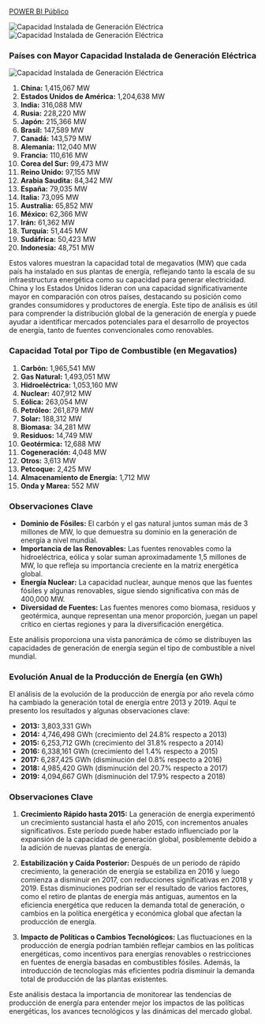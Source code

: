 [POWER BI Público](https://app.powerbi.com/view?r=eyJrIjoiZmY0NzZlZmYtNTc2OC00MzA5LWEwN2ItMzRjMzhmMWQ0NWVlIiwidCI6IjJlYzk4MWZiLTkyODMtNDNhMC05YTM5LTMzMzJmYzU0ZDc3NCIsImMiOjR9)

<img src="https://lh3.googleusercontent.com/pw/AP1GczNubl89UhqXtCcX7d3tXtWxMX-slfCHfXQ1zSmVC79qV-x-U75h2jFezdFH5AlfT3mDnFc1TDhWGMMjgBPokGLXV6vf0erbHBMLsdzEcXZniyjAeT7z_kw3FnSoDWLOz6WWobJWFQDsfWSXnUHPT_FY=w2099-h1100-s-no-gm?authuser=0" alt="Capacidad Instalada de Generación Eléctrica" />

<img src="https://lh3.googleusercontent.com/pw/AP1GczPXsW_yKJCRyoT75IAl6c3I1pydUiBzS16uyUWKzsTewcb87Bo5_LnGzitxVdjRBUYykGfnSnxjNkJaiaQw40oOAMCT3-htxrX5wgDO3EMk3JlYTxI4bOXLJV-S2g1u1FCv444PnpFkUmDGnQ1oYad9=w2269-h1097-s-no-gm?authuser=0" alt="Capacidad Instalada de Generación Eléctrica" />

### Países con Mayor Capacidad Instalada de Generación Eléctrica

<img src="https://lh3.googleusercontent.com/pw/AP1GczPCf2lcXUsAWewRlTvY4ial36jf3CtIEWUR5zB5DoJRcxzXVk7hYxWhgAHkUU8hOXn4gEzdugjtsBDbuwlutHLPrbSvP6iQyzYoxGvpH34M3ebSsjrDwUVsswD7kyIxCvLX51fpfHjH6oRXe-nsPJ2s=w1178-h864-s-no-gm?authuser=0" alt="Capacidad Instalada de Generación Eléctrica" />

1. **China:** 1,415,067 MW
2. **Estados Unidos de América:** 1,204,638 MW
3. **India:** 316,088 MW
4. **Rusia:** 228,220 MW
5. **Japón:** 215,366 MW
6. **Brasil:** 147,589 MW
7. **Canadá:** 143,579 MW
8. **Alemania:** 112,040 MW
9. **Francia:** 110,616 MW
10. **Corea del Sur:** 99,473 MW
11. **Reino Unido:** 97,155 MW
12. **Arabia Saudita:** 84,342 MW
13. **España:** 79,035 MW
14. **Italia:** 73,095 MW
15. **Australia:** 65,852 MW
16. **México:** 62,366 MW
17. **Irán:** 61,362 MW
18. **Turquía:** 51,445 MW
19. **Sudáfrica:** 50,423 MW
20. **Indonesia:** 48,751 MW

Estos valores muestran la capacidad total de megavatios (MW) que cada país ha instalado en sus plantas de energía, reflejando tanto la escala de su infraestructura energética como su capacidad para generar electricidad. China y los Estados Unidos lideran con una capacidad significativamente mayor en comparación con otros países, destacando su posición como grandes consumidores y productores de energía. 
Este tipo de análisis es útil para comprender la distribución global de la generación de energía y puede ayudar a identificar mercados potenciales para el desarrollo de proyectos de energía, tanto de fuentes convencionales como renovables. 

### Capacidad Total por Tipo de Combustible (en Megavatios)
1. **Carbón:** 1,965,541 MW
2. **Gas Natural:** 1,493,051 MW
3. **Hidroeléctrica:** 1,053,160 MW
4. **Nuclear:** 407,912 MW
5. **Eólica:** 263,054 MW
6. **Petróleo:** 261,879 MW
7. **Solar:** 188,312 MW
8. **Biomasa:** 34,281 MW
9. **Residuos:** 14,749 MW
10. **Geotérmica:** 12,688 MW
11. **Cogeneración:** 4,048 MW
12. **Otros:** 3,613 MW
13. **Petcoque:** 2,425 MW
14. **Almacenamiento de Energía:** 1,712 MW
15. **Onda y Marea:** 552 MW

### Observaciones Clave
- **Dominio de Fósiles:** El carbón y el gas natural juntos suman más de 3 millones de MW, lo que demuestra su dominio en la generación de energía a nivel mundial.
- **Importancia de las Renovables:** Las fuentes renovables como la hidroeléctrica, eólica y solar suman aproximadamente 1,5 millones de MW, lo que refleja su importancia creciente en la matriz energética global.
- **Energía Nuclear:** La capacidad nuclear, aunque menos que las fuentes fósiles y algunas renovables, sigue siendo significativa con más de 400,000 MW.
- **Diversidad de Fuentes:** Las fuentes menores como biomasa, residuos y geotérmica, aunque representan una menor proporción, juegan un papel crítico en ciertas regiones y para la diversificación energética.

Este análisis proporciona una vista panorámica de cómo se distribuyen las capacidades de generación de energía según el tipo de combustible a nivel mundial.

### Evolución Anual de la Producción de Energía (en GWh)

El análisis de la evolución de la producción de energía por año revela cómo ha cambiado la generación total de energía entre 2013 y 2019. Aquí te presento los resultados y algunas observaciones clave:

- **2013:** 3,803,331 GWh
- **2014:** 4,746,498 GWh (crecimiento del 24.8% respecto a 2013)
- **2015:** 6,253,712 GWh (crecimiento del 31.8% respecto a 2014)
- **2016:** 6,338,161 GWh (crecimiento del 1.4% respecto a 2015)
- **2017:** 6,287,425 GWh (disminución del 0.8% respecto a 2016)
- **2018:** 4,985,420 GWh (disminución del 20.7% respecto a 2017)
- **2019:** 4,094,667 GWh (disminución del 17.9% respecto a 2018)

### Observaciones Clave
1. **Crecimiento Rápido hasta 2015:** La generación de energía experimentó un crecimiento sustancial hasta el año 2015, con incrementos anuales significativos. Este período puede haber estado influenciado por la expansión de la capacidad de generación global, posiblemente debido a la adición de nuevas plantas de energía.
  
2. **Estabilización y Caída Posterior:** Después de un periodo de rápido crecimiento, la generación de energía se estabiliza en 2016 y luego comienza a disminuir en 2017, con reducciones significativas en 2018 y 2019. Estas disminuciones podrían ser el resultado de varios factores, como el retiro de plantas de energía más antiguas, aumentos en la eficiencia energética que reducen la demanda total de generación, o cambios en la política energética y económica global que afectan la producción de energía.

3. **Impacto de Políticas o Cambios Tecnológicos:** Las fluctuaciones en la producción de energía podrían también reflejar cambios en las políticas energéticas, como incentivos para energías renovables o restricciones en fuentes de energía basadas en combustibles fósiles. Además, la introducción de tecnologías más eficientes podría disminuir la demanda total de producción de las plantas existentes.

Este análisis destaca la importancia de monitorear las tendencias de producción de energía para entender mejor los impactos de las políticas energéticas, los avances tecnológicos y las dinámicas del mercado global.


